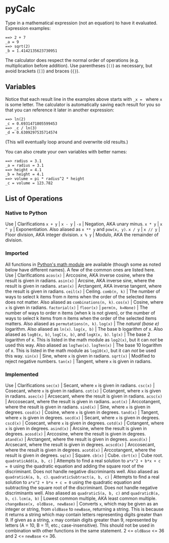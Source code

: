 # pyCalc
Type in a mathematical expression (not an equation) to have it evaluated. Expression examples:
```
==> 2 + 7
_a = 9
==> sqrt(2)
_b = 1.4142135623730951
```
The calculator does respect the normal order of operations (e.g. multiplication before addition). Use parentheses (`()`) as necessary, but avoid brackets (`[]`) and braces (`{}`).

## Variables
Notice that each result line in the examples above starts with `_x = ` where `x` is some letter. The calculator is automatically saving each result for you so that you can reference it later in another expression:
```
==> ln(2)
_c = 0.6931471805599453
==> _c / ln(3)
_d = 0.6309297535714574
```
(This will eventually loop around and overwrite old results.)

You can also create your own variables with better names:
```
==> radius = 3.1
_a = radius = 3.1
==> height = 4.1
_b = height = 4.1
==> volume = pi * radius^2 * height
_c = volume = 123.782
```

## List of Operations
### Native to Python
Use | Clarifications
`x + y` |
`x - y` | 
`-x` | Negation, AKA unary minus.
`x * y` |
`x ^ y` | Exponentiation. Also aliased as `x ** y` and `pow(x, y)`.
`x / y` |
`x // y` | Floor division, AKA integer division.
`x % y` | Modulo, AKA the remainder of division.

### Imported
All functions in [Python's math module](https://docs.python.org/3/library/math.html) are available (though some as noted below have different names). A few of the common ones are listed here.
Use | Clarifications
`acos(x)` | Arccosine, AKA inverse cosine, where the result is given in radians.
`asin(x)` | Arcsine, AKA inverse sine, where the result is given in radians.
`atan(x)` | Arctangent, AKA inverse tangent, where the result is given in radians.
`ceil(x)` | Ceiling.
`comb(n, k)` | The number of ways to select k items from n items when the order of the selected items does not matter. Also aliased as `combinations(n, k)`.
`cos(x)` | Cosine, where `x` is given in radians.
`factorial(x)` |
`floor(x)` |
`perm(n, k=None)` | The number of ways to order n items (when k is not given), or the number of ways to select k items from n items when the order of the selected items matters. Also aliased as `permutations(n, k)`.
`log(x)` | The *natural (base e)* logarithm. Also aliased as `ln(x)`.
`log(x, b)` | The base b logarithm of x. Also aliased as `logB(x, b)`, `logC(x, b)`, and `logX(x, b)`.
`lg(x)` | The base 2 logarithm of x. This is listed in the math module as `log2(x)`, but it can *not* be used this way. Also aliased as `logTwo(x)`.
`logTen(x)` | The base 10 logarithm of x. This is listed in the math module as `log10(x)`, but it can *not* be used this way.
`sin(x)` | Sine, where `x` is given in radians.
`sqrt(x)` | Modified to reject negative numbers.
`tan(x)` | Tangent, where `x` is given in radians.

### Implemented
Use | Clarifications
`sec(x)` | Secant, where `x` is given in radians.
`csc(x)` | Cosecant, where `x` is given in radians.
`cot(x)` | Cotangent, where `x` is given in radians.
`asec(x)` | Arcsecant, where the result is given in radians.
`acsc(x)` | Arccosecant, where the result is given in radians.
`acot(x)` | Arccotangent, where the result is given in radians.
`sind(x)` | Sine, where `x` is given in degrees.
`cosd(x)` | Cosine, where `x` is given in degrees.
`tand(x)` | Tangent, where `x` is given in degrees.
`secd(x)` | Secant, where `x` is given in degrees.
`cscd(x)` | Cosecant, where `x` is given in degrees.
`cotd(x)` | Cotangent, where `x` is given in degrees.
`asind(x)` | Arcsine, where the result is given in degrees.
`acosd(x)` | Arccosine, where the result is given in degrees.
`atand(x)` | Arctangent, where the result is given in degrees.
`asecd(x)` | Arcsecant, where the result is given in degrees.
`acscd(x)` | Arccosecant, where the result is given in degrees.
`acotd(x)` | Arccotangent, where the result is given in degrees.
`sq(x)` | Square.
`cb(x)` | Cube.
`cbrt(x)` | Cube root.
`quadraticAdd(a, b, c)` | Attempts to find a real solution to `a*x^2 + b*x + c = 0` using the quadratic equation and adding the square root of the discriminant. Does not handle negative discriminants well. Also aliased as `quadraticA(a, b, c)`.
`quadraticSubtract(a, b, c)` | Attempts to find a real solution to `a*x^2 + b*x + c = 0` using the quadratic equation and subtracting the square root of the discriminant. Does not handle negative discriminants well. Also aliased as `quadraticS(a, b, c)` and `quadraticB(a, b, c)`.
`lcm(a, b)` | Lowest common multiple, AKA least common multiple.
`changeBase(x, oldBase, newBase)` | Converts `x`, which may be given as an integer or string, from `oldBase` to `newBase`, returning a string. This is because it returns a string which may contain letters representing digits greater than 9. If given as a string, `x` may contain digits greater than 9, represented by letters (A = 10, B = 11, etc.; case-insensitive). This should not be used in combination with other functions in the same statement. 2 <= `oldBase` <= 36 and 2 <= `newBase` <= 36.

